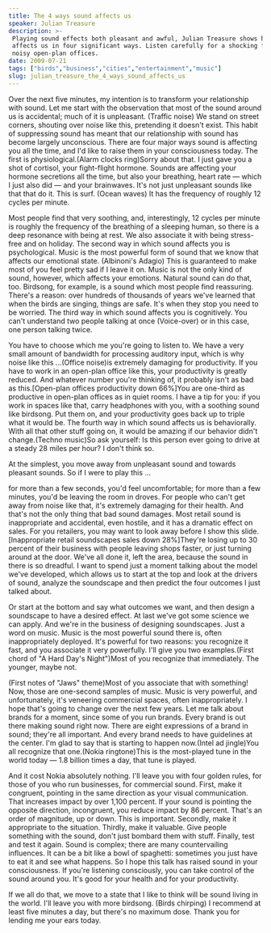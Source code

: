 ```yaml
---
title: The 4 ways sound affects us
speaker: Julian Treasure
description: >-
 Playing sound effects both pleasant and awful, Julian Treasure shows how sound
 affects us in four significant ways. Listen carefully for a shocking fact about
 noisy open-plan offices.
date: 2009-07-21
tags: ["birds","business","cities","entertainment","music"]
slug: julian_treasure_the_4_ways_sound_affects_us
---
```


Over the next five minutes, my intention is to transform your relationship with sound. Let
me start with the observation that most of the sound around us is accidental; much of it
is unpleasant. (Traffic noise) We stand on street corners, shouting over noise like this,
pretending it doesn't exist. This habit of suppressing sound has meant that our
relationship with sound has become largely unconscious. There are four major ways sound is
affecting you all the time, and I'd like to raise them in your consciousness today. The
first is physiological.(Alarm clocks ring)Sorry about that. I just gave you a shot of
cortisol, your fight-flight hormone. Sounds are affecting your hormone secretions all the
time, but also your breathing, heart rate — which I just also did — and your
brainwaves. It's not just unpleasant sounds like that that do it. This is surf. (Ocean
waves) It has the frequency of roughly 12 cycles per minute.

Most people find that very soothing, and, interestingly, 12 cycles per minute is roughly
the frequency of the breathing of a sleeping human, so there is a deep resonance with
being at rest. We also associate it with being stress-free and on holiday. The second way
in which sound affects you is psychological. Music is the most powerful form of sound that
we know that affects our emotional state. (Albinoni's Adagio) This is guaranteed to make
most of you feel pretty sad if I leave it on. Music is not the only kind of sound,
however, which affects your emotions. Natural sound can do that, too. Birdsong, for
example, is a sound which most people find reassuring. There's a reason: over hundreds of
thousands of years we've learned that when the birds are singing, things are safe. It's
when they stop you need to be worried. The third way in which sound affects you is
cognitively. You can't understand two people talking at once (Voice-over) or in this case,
one person talking twice.

You have to choose which me you're going to listen to. We have a very small amount of
bandwidth for processing auditory input, which is why noise like this ...(Office noise)is
extremely damaging for productivity. If you have to work in an open-plan office like this,
your productivity is greatly reduced. And whatever number you're thinking of, it probably
isn't as bad as this.[Open-plan offices productivity down 66%]You are one-third as
productive in open-plan offices as in quiet rooms. I have a tip for you: if you work in
spaces like that, carry headphones with you, with a soothing sound like birdsong. Put them
on, and your productivity goes back up to triple what it would be. The fourth way in which
sound affects us is behaviorally. With all that other stuff going on, it would be amazing
if our behavior didn't change.(Techno music)So ask yourself: Is this person ever going to
drive at a steady 28 miles per hour? I don't think so.

At the simplest, you move away from unpleasant sound and towards pleasant sounds. So if I
were to play this ...

for more than a few seconds, you'd feel uncomfortable; for more than a few minutes, you'd
be leaving the room in droves. For people who can't get away from noise like that, it's
extremely damaging for their health. And that's not the only thing that bad sound damages.
Most retail sound is inappropriate and accidental, even hostile, and it has a dramatic
effect on sales. For you retailers, you may want to look away before I show this
slide.[Inappropriate retail soundscapes sales down 28%]They're losing up to 30 percent of
their business with people leaving shops faster, or just turning around at the door. We've
all done it, left the area, because the sound in there is so dreadful. I want to spend just
a moment talking about the model we've developed, which allows us to start at the top and
look at the drivers of sound, analyze the soundscape and then predict the four outcomes I
just talked about.

Or start at the bottom and say what outcomes we want, and then design a soundscape to have
a desired effect. At last we've got some science we can apply. And we're in the business
of designing soundscapes. Just a word on music. Music is the most powerful sound there is,
often inappropriately deployed. It's powerful for two reasons: you recognize it fast, and
you associate it very powerfully. I'll give you two examples.(First chord of "A Hard Day's
Night")Most of you recognize that immediately. The younger, maybe not.

(First notes of "Jaws" theme)Most of you associate that with something! Now, those are
one-second samples of music. Music is very powerful, and unfortunately, it's veneering
commercial spaces, often inappropriately. I hope that's going to change over the next few
years. Let me talk about brands for a moment, since some of you run brands. Every brand is
out there making sound right now. There are eight expressions of a brand in sound; they're
all important. And every brand needs to have guidelines at the center. I'm glad to say
that is starting to happen now.(Intel ad jingle)You all recognize that one.(Nokia
ringtone)This is the most-played tune in the world today — 1.8 billion times a day, that
tune is played.

And it cost Nokia absolutely nothing. I'll leave you with four golden rules, for those of
you who run businesses, for commercial sound. First, make it congruent, pointing in the
same direction as your visual communication. That increases impact by over 1,100 percent.
If your sound is pointing the opposite direction, incongruent, you reduce impact by 86
percent. That's an order of magnitude, up or down. This is important. Secondly, make it
appropriate to the situation. Thirdly, make it valuable. Give people something with the
sound, don't just bombard them with stuff. Finally, test and test it again. Sound is
complex; there are many countervailing influences. It can be a bit like a bowl of
spaghetti: sometimes you just have to eat it and see what happens. So I hope this talk has
raised sound in your consciousness. If you're listening consciously, you can take control
of the sound around you. It's good for your health and for your productivity.

If we all do that, we move to a state that I like to think will be sound living in the
world. I'll leave you with more birdsong. (Birds chirping) I recommend at least five
minutes a day, but there's no maximum dose. Thank you for lending me your ears
today.

<!--
ad_duration=3.33
event="TEDGlobal 2009"
external_start_time=0
has_talk_citation=0
intro_duration=11.82
is_subtitle_required="False"
is_talk_featured="True"
language="en"
language_swap="False"
native_language="en"
number_of_related_talks=6
number_of_speakers=1
number_of_subtitled_videos=33
number_of_tags=5
number_of_talk_download_languages=35
number_of_talk_more_resources=3
number_of_talk_recommendations=0
number_of_talks_take_actions=1
post_ad_duration=0.83
published_timestamp="2009-10-16 08:51:00"
recording_date="2009-07-21"
speaker_description="Sound consultant"
speaker_is_published=1
speaker_name="Julian Treasure"
talk_name="The 4 ways sound affects us"
talks_tags=["birds","business","cities","entertainment","music"]
url_audio="https://download.ted.com/talks/JulianTreasure_2009G.mp3?apikey=acme-roadrunner"
url_photo_speaker="https://pe.tedcdn.com/images/ted/3dea828a824d4f67ba2258123b07d4d3d49a8318_254x191.jpg"
url_photo_talk="https://pe.tedcdn.com/images/ted/123026_800x600.jpg"
url_webpage="https://www.ted.com/talks/julian_treasure_the_4_ways_sound_affects_us"
video_type_name="TED Stage Talk"
-->